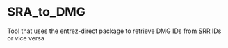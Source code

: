 # SRA_to_DMG
Tool that uses the entrez-direct package to retrieve DMG IDs from SRR IDs or vice versa
